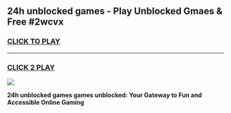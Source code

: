 
## 24h unblocked games - Play Unblocked Gmaes & Free #2wcvx
<h3>
<a href="https://news.freeplayer.one?title=24h_unblocked_games&ref=26F">CLICK TO PLAY</a></h3>
<hr>

<h3>
<a href="https://news.freeplayer.one?title=24h_unblocked_games&ref=26F">CLICK 2 PLAY</a>
  
</h3>

<a href="https://news.freeplayer.one?title=24h_unblocked_games&ref=26F/"><img src="https://clearcache.store/games.png"></a>


**24h unblocked games games unblocked: Your Gateway to Fun and Accessible Online Gaming**
